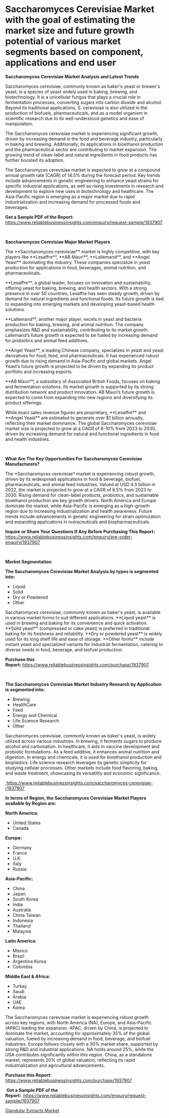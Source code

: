 <p><h1>Saccharomyces Cerevisiae Market with the goal of estimating the market size and future growth potential of various market segments based on component, applications and end user</h1></p><p><strong>Saccharomyces Cerevisiae Market Analysis and Latest Trends</strong></p>
<p><p>Saccharomyces cerevisiae, commonly known as baker's yeast or brewer's yeast, is a species of yeast widely used in baking, brewing, and biotechnology. It is a unicellular fungus that plays a crucial role in fermentation processes, converting sugars into carbon dioxide and alcohol. Beyond its traditional applications, S. cerevisiae is also utilized in the production of biofuels, pharmaceuticals, and as a model organism in scientific research due to its well-understood genetics and ease of manipulation.</p><p>The Saccharomyces cerevisiae market is experiencing significant growth, driven by increasing demand in the food and beverage industry, particularly in baking and brewing. Additionally, its applications in bioethanol production and the pharmaceutical sector are contributing to market expansion. The growing trend of clean-label and natural ingredients in food products has further boosted its adoption.</p><p>The Saccharomyces cerevisiae market is expected to grow at a compound annual growth rate (CAGR) of 14.5% during the forecast period. Key trends include advancements in genetic engineering to enhance yeast strains for specific industrial applications, as well as rising investments in research and development to explore new uses in biotechnology and healthcare. The Asia-Pacific region is emerging as a major market due to rapid industrialization and increasing demand for processed foods and beverages.</p></p>
<p><strong>Get a Sample PDF of the Report:&nbsp;</strong> <a href="https://www.reliablebusinessinsights.com/enquiry/request-sample/1937907?utm_campaign=2201&utm_medium=2&utm_source=Github&utm_content=ia&utm_term=25012025&utm_id=saccharomyces-cerevisiae">https://www.reliablebusinessinsights.com/enquiry/request-sample/1937907</a></p>
<p>&nbsp;</p>
<p><strong>Saccharomyces Cerevisiae Major Market Players</strong></p>
<p><p>The **Saccharomyces cerevisiae** market is highly competitive, with key players like **Lesaffre**, **AB Mauri**, **Lallemand**, and **Angel Yeast** dominating the industry. These companies specialize in yeast production for applications in food, beverages, animal nutrition, and pharmaceuticals.</p><p>**Lesaffre**, a global leader, focuses on innovation and sustainability, offering yeast for baking, brewing, and health sectors. With a strong presence in over 50 countries, Lesaffre has seen steady growth, driven by demand for natural ingredients and functional foods. Its future growth is tied to expanding into emerging markets and developing yeast-based health solutions.</p><p>**Lallemand**, another major player, excels in yeast and bacteria production for baking, brewing, and animal nutrition. The company emphasizes R&D and sustainability, contributing to its market growth. Lallemand’s future growth is expected to be fueled by increasing demand for probiotics and animal feed additives.</p><p>**Angel Yeast**, a leading Chinese company, specializes in yeast and yeast derivatives for food, feed, and pharmaceuticals. It has experienced robust growth due to rising demand in Asia-Pacific and global markets. Angel Yeast’s future growth is projected to be driven by expanding its product portfolio and increasing exports.</p><p>**AB Mauri**, a subsidiary of Associated British Foods, focuses on baking and fermentation solutions. Its market growth is supported by its strong distribution network and product innovation. AB Mauri’s future growth is expected to come from expanding into new regions and diversifying its product offerings.</p><p>While exact sales revenue figures are proprietary, **Lesaffre** and **Angel Yeast** are estimated to generate over $1 billion annually, reflecting their market dominance. The global Saccharomyces cerevisiae market size is projected to grow at a CAGR of 8-10% from 2023 to 2030, driven by increasing demand for natural and functional ingredients in food and health industries.</p></p>
<p>&nbsp;</p>
<p><strong>What Are The Key Opportunities For Saccharomyces Cerevisiae Manufacturers?</strong></p>
<p><p>The *Saccharomyces cerevisiae* market is experiencing robust growth, driven by its widespread applications in food & beverage, biofuel, pharmaceuticals, and animal feed industries. Valued at USD 4.5 billion in 2022, the market is projected to grow at a CAGR of 8.5% from 2023 to 2030. Rising demand for clean-label products, probiotics, and sustainable bioethanol production are key growth drivers. North America and Europe dominate the market, while Asia-Pacific is emerging as a high-growth region due to increasing industrialization and health awareness. Future trends include advancements in genetic engineering for strain optimization and expanding applications in nutraceuticals and biopharmaceuticals.</p></p>
<p><strong>Inquire or Share Your Questions If Any Before Purchasing This Report:</strong> <a href="https://www.reliablebusinessinsights.com/enquiry/pre-order-enquiry/1937907?utm_campaign=2201&utm_medium=2&utm_source=Github&utm_content=ia&utm_term=25012025&utm_id=saccharomyces-cerevisiae">https://www.reliablebusinessinsights.com/enquiry/pre-order-enquiry/1937907</a></p>
<p>&nbsp;</p>
<p><strong>Market Segmentation</strong></p>
<p><strong>The Saccharomyces Cerevisiae Market Analysis by types is segmented into:</strong></p>
<p><ul><li>Liquid</li><li>Solid</li><li>Dry or Powdered</li><li>Other</li></ul></p>
<p><p>Saccharomyces cerevisiae, commonly known as baker's yeast, is available in various market forms to suit different applications. **Liquid yeast** is used in brewing and baking for its convenience and quick activation. **Solid yeast** (compressed or cake yeast) is preferred in traditional baking for its freshness and reliability. **Dry or powdered yeast** is widely used for its long shelf life and ease of storage. **Other forms** include instant yeast and specialized variants for industrial fermentation, catering to diverse needs in food, beverage, and biofuel production.</p></p>
<p><strong>Purchase this Report:&nbsp;</strong><a href="https://www.reliablebusinessinsights.com/purchase/1937907?utm_campaign=2201&utm_medium=2&utm_source=Github&utm_content=ia&utm_term=25012025&utm_id=saccharomyces-cerevisiae">https://www.reliablebusinessinsights.com/purchase/1937907</a></p>
<p>&nbsp;</p>
<p><strong>The Saccharomyces Cerevisiae Market Industry Research by Application is segmented into:</strong></p>
<p><ul><li>Brewing</li><li>HealthCare</li><li>Feed</li><li>Energy and Chemical</li><li>Life Science Research</li><li>Other</li></ul></p>
<p><p>Saccharomyces cerevisiae, commonly known as baker's yeast, is widely utilized across various industries. In brewing, it ferments sugars to produce alcohol and carbonation. In healthcare, it aids in vaccine development and probiotic formulations. As a feed additive, it enhances animal nutrition and digestion. In energy and chemicals, it is used for bioethanol production and bioplastics. Life science research leverages its genetic simplicity for studying cellular processes. Other markets include food flavoring, baking, and waste treatment, showcasing its versatility and economic significance.</p></p>
<p><a href="https://www.reliablebusinessinsights.com/saccharomyces-cerevisiae-r1937907?utm_campaign=2201&utm_medium=2&utm_source=Github&utm_content=ia&utm_term=25012025&utm_id=saccharomyces-cerevisiae">&nbsp;https://www.reliablebusinessinsights.com/saccharomyces-cerevisiae-r1937907</a></p>
<p><strong>In terms of Region, the Saccharomyces Cerevisiae Market Players available by Region are:</strong></p>
<p>
    <p> <strong> North America: </strong>
        <ul>
            <li>United States</li>
            <li>Canada</li>
        </ul>
        </p> 
    <p> <strong> Europe: </strong>
        <ul>
            <li>Germany</li>
            <li>France</li>
            <li>U.K.</li>
            <li>Italy</li>
            <li>Russia</li>
        </ul>
        </p> 
    <p> <strong> Asia-Pacific: </strong>
        <ul>
            <li>China</li>
            <li>Japan</li>
            <li>South Korea</li>
            <li>India</li>
            <li>Australia</li>
            <li>China Taiwan</li>
            <li>Indonesia</li>
            <li>Thailand</li>
            <li>Malaysia</li>
        </ul>
        </p> 
    <p> <strong> Latin America: </strong>
        <ul>
            <li>Mexico</li>
            <li>Brazil</li>
            <li>Argentina Korea</li>
            <li>Colombia</li>
        </ul>
        </p> 
    <p> <strong> Middle East & Africa: </strong>
        <ul>
            <li>Turkey</li>
            <li>Saudi</li>
            <li>Arabia</li>
            <li>UAE</li>
            <li>Korea</li>
        </ul>
    </p>
    </p>
<p><p>The Saccharomyces cerevisiae market is experiencing robust growth across key regions, with North America (NA), Europe, and Asia-Pacific (APAC) leading the expansion. APAC, driven by China, is projected to dominate the market, accounting for approximately 35% of the global valuation, fueled by increasing demand in food, beverage, and biofuel industries. Europe follows closely with a 30% market share, supported by strong R&D and industrial applications. NA holds around 25%, while the USA contributes significantly within this region. China, as a standalone market, represents 20% of global valuation, reflecting its rapid industrialization and agricultural advancements.</p></p>
<p><strong>Purchase this Report: </strong><a href="https://www.reliablebusinessinsights.com/purchase/1937907?utm_campaign=2201&utm_medium=2&utm_source=Github&utm_content=ia&utm_term=25012025&utm_id=saccharomyces-cerevisiae">https://www.reliablebusinessinsights.com/purchase/1937907</a></p>
<p>&nbsp;<strong>Get a Sample PDF of the Report:&nbsp;&nbsp;</strong><a href="https://www.reliablebusinessinsights.com/enquiry/request-sample/1937907?utm_campaign=2201&utm_medium=2&utm_source=Github&utm_content=ia&utm_term=25012025&utm_id=saccharomyces-cerevisiae">https://www.reliablebusinessinsights.com/enquiry/request-sample/1937907</a></p>
<p><strong></strong></p>
<p><p><a href="https://github.com/JakirUddin651/Market-Research-Report-List-1/blob/main/glandular-extracts-market.md?utm_campaign=2201&utm_medium=2&utm_source=Github&utm_content=ia&utm_term=25012025&utm_id=saccharomyces-cerevisiae">Glandular Extracts Market</a></p></p>